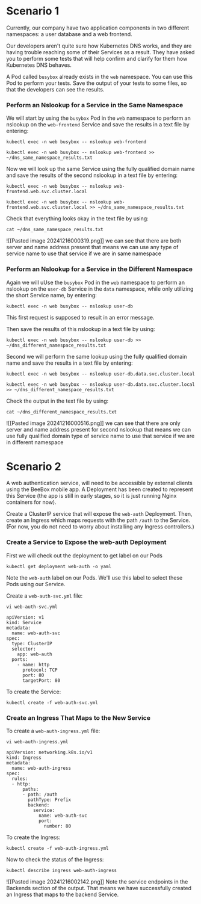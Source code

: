 
# Scenario 1

Currently, our company have two application components in two different namespaces: a user database and a web frontend.

Our developers aren't quite sure how Kubernetes DNS works, and they are having trouble reaching some of their Services as a result. They have asked you to perform some tests that will help confirm and clarify for them how Kubernetes DNS behaves.

A Pod called `busybox` already exists in the `web` namespace. You can use this Pod to perform your tests. Save the output of your tests to some files, so that the developers can see the results.

### Perform an Nslookup for a Service in the Same Namespace

We will start by using the `busybox` Pod in the `web` namespace to perform an nslookup on the `web-frontend` Service and save the results in a text file  by entering:

```
kubectl exec -n web busybox -- nslookup web-frontend

kubectl exec -n web busybox -- nslookup web-frontend >> ~/dns_same_namespace_results.txt
```

Now we will look up the same Service using the fully qualified domain name and save the results of the second nslookup in a text file by entering:

```
kubectl exec -n web busybox -- nslookup web-frontend.web.svc.cluster.local

kubectl exec -n web busybox -- nslookup web-frontend.web.svc.cluster.local >> ~/dns_same_namespace_results.txt
```

 Check that everything looks okay in the text file by using:

```
cat ~/dns_same_namespace_results.txt
```

![[Pasted image 20241216000319.png]]
we can see that there are both server and name address present that means we can use any type of service name to use that service if we are in same namespace

### Perform an Nslookup for a Service in the Different Namespace

Again we will uUse the `busybox` Pod in the `web` namespace to perform an nslookup on the `user-db` Service in the `data` namespace, while only utilizing the short Service name, by entering:
```
kubectl exec -n web busybox -- nslookup user-db
```

This first request is supposed to result in an error message.

Then save the results of this nslookup in a text file by using:
```
kubectl exec -n web busybox -- nslookup user-db >> ~/dns_different_namespace_results.txt
```

Second we will perform the same lookup using the fully qualified domain name and save the results in a text file by entering:

```
kubectl exec -n web busybox -- nslookup user-db.data.svc.cluster.local

kubectl exec -n web busybox -- nslookup user-db.data.svc.cluster.local >> ~/dns_different_namespace_results.txt
```

Check the output in the text file by using:
```
cat ~/dns_different_namespace_results.txt
```

![[Pasted image 20241216000516.png]]
we can see that there are only server and name address present for second nslookup that means we can use fully qualified domain type of service name to use that service if we are in different  namespace

# Scenario 2

A web authentication service, will need to be accessible by external clients using the BeeBox mobile app. A Deployment has been created to represent this Service (the app is still in early stages, so it is just running Nginx containers for now).

Create a ClusterIP service that will expose the `web-auth` Deployment. Then, create an Ingress which maps requests with the path `/auth` to the Service.
(For now, you do not need to worry about installing any Ingress controllers.)
### Create a Service to Expose the web-auth Deployment

First we will check out the deployment to get label on our Pods

```
kubectl get deployment web-auth -o yaml
```

Note the `web-auth` label on our Pods. We'll use this label to select these Pods using our Service.

Create a `web-auth-svc.yml` file:
```
vi web-auth-svc.yml
```

```
apiVersion: v1
kind: Service
metadata:
  name: web-auth-svc
spec:
  type: ClusterIP
  selector:
    app: web-auth
  ports:
    - name: http
      protocol: TCP
      port: 80
      targetPort: 80
```

To create the Service:
```
kubectl create -f web-auth-svc.yml
```

### Create an Ingress That Maps to the New Service

To create a `web-auth-ingress.yml` file:
```
vi web-auth-ingress.yml
```

```
apiVersion: networking.k8s.io/v1
kind: Ingress
metadata:
  name: web-auth-ingress
spec:
  rules:
  - http:
      paths:
      - path: /auth
        pathType: Prefix
        backend:
          service:
            name: web-auth-svc
            port:
              number: 80
```

To create the Ingress:
```
kubectl create -f web-auth-ingress.yml
```

Now to check the status of the Ingress:
```
kubectl describe ingress web-auth-ingress
```

![[Pasted image 20241216002142.png]]
Note the service endpoints in the Backends section of the output. That means we have successfully created an Ingress that maps to the backend Service.
